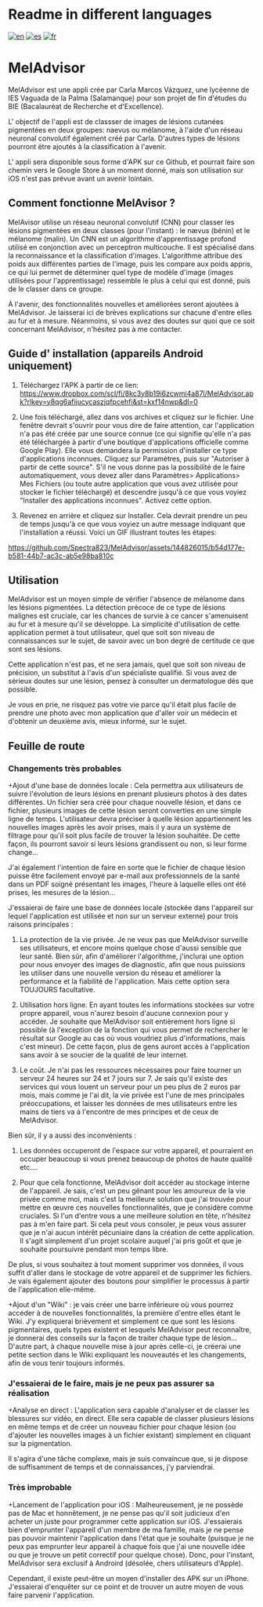 # Readme in different languages
[![en](https://img.shields.io/badge/readme-en-blue?style=flat)](https://github.com/Spectra823/MelAdvisor/blob/main/README.md)
[![es](https://img.shields.io/badge/readme-es-yellow?style=flat)](https://github.com/Spectra823/MelAdvisor/blob/main/README.es.md)
[![fr](https://img.shields.io/badge/readme-fr-red?style=flat)](https://github.com/Spectra823/MelAdvisor/blob/main/README.fr.md)

# MelAdvisor

MelAdvisor est une appli crée par Carla Marcos Vázquez, une lycéenne de IES Vaguada de la Palma (Salamanque) pour son projet de fin d'études du BIE (Bacalauréat de Recherche et d'Excellence).

L' objectif de l'appli est de classser de images de lésions cutanées pigmentées en deux groupes: naevus ou mélanome, à l'aide d'un réseau neuronal convolutif également créé par Carla.
D'autres types de lésions pourront ëtre ajoutés à la classification à l'avenir.

L' appli sera disponible sous forme d'APK sur ce Github, et pourrait faire son chemin vers le Google Store à un moment donné, mais son utilisation sur iOS n'est pas prévue avant un avenir lointain.

## Comment fonctionne MelAvisor ?
MelAvisor utilise un réseau neuronal convolutif (CNN) pour classer les lésions pigmentées en deux classes (pour l'instant) : le nævus (bénin) et le mélanome (malin). Un CNN est un algorithme d'apprentissage profond utilisé en conjonction avec un perceptron multicouche. Il est spécialisé dans la reconnaissance et la classification d'images. L'algorithme attribue des poids aux différentes parties de l'image, puis les compare aux poids appris, ce qui lui permet de déterminer quel type de modèle d'image (images utilisées pour l'apprentissage) ressemble le plus à celui qui est donné, puis de le classer dans ce groupe.

À l'avenir, des fonctionnalités nouvelles et améliorées seront ajoutées à MelAdvisor. Je laisserai ici de brèves explications sur chacune d'entre elles au fur et à mesure. Néanmoins, si vous avez des doutes sur quoi que ce soit concernant MelAdvisor, n'hésitez pas à me contacter.

## Guide d' installation (appareils Android uniquement)
1. Téléchargez l'APK à partir de ce lien: https://www.dropbox.com/scl/fi/8kc3y8b19i6zcwmi4a87l/MelAdvisor.apk?rlkey=y8qg6afijucycaszjqfpcehfi&st=kxf14nwp&dl=0
   
2. Une fois téléchargé, allez dans vos archives et cliquez sur le fichier. Une fenêtre devrait s'ouvrir pour vous dire de faire attention, car l'application n'a pas été créée par une source connue (ce qui signifie qu'elle n'a pas été téléchargée à partir d'une boutique d'applications officielle comme Google Play). Elle vous demandera la permission d'installer ce type d'applications inconnues. Cliquez sur Paramètres, puis sur "Autoriser à partir de cette source". S'il ne vous donne pas la possibilité de le faire automatiquement, vous devez aller dans Paramètres> Applications> Mes Fichiers (ou toute autre application que vous avez utilisée pour stocker le fichier téléchargé) et descendre jusqu'à ce que vous voyiez "Installer des applications inconnues". Activez cette option.

3. Revenez en arrière et cliquez sur Installer. Cela devrait prendre un peu de temps jusqu'à ce que vous voyiez un autre message indiquant que l'installation a réussi.
Voici un GIF illustrant toutes les étapes:

https://github.com/Spectra823/MelAdvisor/assets/144826015/b54d177e-b581-44b7-ac3c-ab5e98ba810c

## Utilisation
MelAdvisor est un moyen simple de vérifier l'absence de mélanome dans les lésions pigmentées. La détection précoce de ce type de lésions malignes est cruciale, car les chances de survie à ce cancer s'amenuisent au fur et à mesure qu'il se développe. La simplicité d'utilisation de cette application permet à tout utilisateur, quel que soit son niveau de connaissances sur le sujet, de savoir avec un bon degré de certitude ce que sont ses lésions.

Cette application n'est pas, et ne sera jamais, quel que soit son niveau de précision, un substitut à l'avis d'un spécialiste qualifié. Si vous avez de sérieux doutes sur une lésion, pensez à consulter un dermatologue dès que possible. 

Je vous en prie, ne risquez pas votre vie parce qu'il était plus facile de prendre une photo avec mon application que d'aller voir un médecin et d'obtenir un deuxième avis, mieux informé, sur le sujet.

## Feuille de route
### Changements très probables
+Ajout d'une base de données locale : Cela permettra aux utilisateurs de suivre l'évolution de leurs lésions en prenant plusieurs photos à des dates différentes. Un fichier sera créé pour chaque nouvelle lésion, et dans ce fichier, plusieurs images de cette lésion seront converties en une simple ligne de temps. L'utilisateur devra préciser à quelle lésion appartiennent les nouvelles images après les avoir prises, mais il y aura un système de filtrage pour qu'il soit plus facile de trouver la lésion souhaitée. De cette façon, ils pourront savoir si leurs lésions grandissent ou non, si leur forme change...

J'ai également l'intention de faire en sorte que le fichier de chaque lésion puisse être facilement envoyé par e-mail aux professionnels de la santé dans un PDF soigné présentant les images, l'heure à laquelle elles ont été prises, les mesures de la lésion...

J'essaierai de faire une base de données locale (stockée dans l'appareil sur lequel l'application est utilisée et non sur un serveur externe) pour trois raisons principales :

1. La protection de la vie privée. Je ne veux pas que MelAdvisor surveille ses utilisateurs, et encore moins quelque chose d'aussi sensible que leur santé. Bien sûr, afin d'améliorer l'algorithme, j'inclurai une option pour nous envoyer des images de diagnostic, afin que nous puissions les utiliser dans une nouvelle version du réseau et améliorer la performance et la fiabilité de l'application. Mais cette option sera TOUJOURS facultative.

2. Utilisation hors ligne. En ayant toutes les informations stockées sur votre propre appareil, vous n'aurez besoin d'aucune connexion pour y accéder. Je souhaite que MelAdvisor soit entièrement hors ligne si possible (à l'exception de la fonction qui vous permet de rechercher le résultat sur Google au cas où vous voudriez plus d'informations, mais c'est mineur). De cette façon, plus de gens auront accès à l'application sans avoir à se soucier de la qualité de leur internet.

3. Le coût. Je n'ai pas les ressources nécessaires pour faire tourner un serveur 24 heures sur 24 et 7 jours sur 7. Je sais qu'il existe des services qui vous louent un serveur pour un peu plus de 2 euros par mois, mais comme je l'ai dit, la vie privée est l'une de mes principales préoccupations, et laisser les données de mes utilisateurs entre les mains de tiers va à l'encontre de mes principes et de ceux de MelAdvisor.

Bien sûr, il y a aussi des inconvénients :

1. Les données occuperont de l'espace sur votre appareil, et pourraient en occuper beaucoup si vous prenez beaucoup de photos de haute qualité etc....

2. Pour que cela fonctionne, MelAdvisor doit accéder au stockage interne de l'appareil. Je sais, c'est un peu gênant pour les amoureux de la vie privée comme moi, mais c'est la meilleure solution que j'ai trouvée pour mettre en œuvre ces nouvelles fonctionnalités, que je considère comme cruciales. Si l'un d'entre vous a une meilleure solution en tête, n'hésitez pas à m'en faire part. Si cela peut vous consoler, je peux vous assurer que je n'ai aucun intérêt pécuniaire dans la création de cette application. Il s'agit simplement d'un projet scolaire auquel j'ai pris goût et que je souhaite poursuivre pendant mon temps libre.

De plus, si vous souhaitez à tout moment supprimer vos données, il vous suffit d'aller dans le stockage de votre appareil et de supprimer les fichiers. Je vais également ajouter des boutons pour simplifier le processus à partir de l'application elle-même.

+Ajout d'un "Wiki" : je vais créer une barre inférieure où vous pourrez accéder à de nouvelles fonctionnalités, la première d'entre elles étant le Wiki. J'y expliquerai brièvement et simplement ce que sont les lésions pigmentaires, quels types existent et lesquels MelAdvisor peut reconnaître, je donnerai des conseils sur la façon de traiter chaque type de lésion... D'autre part, à chaque nouvelle mise à jour après celle-ci, je créerai une petite section dans le Wiki expliquant les nouveautés et les changements, afin de vous tenir toujours informés.

### J'essaierai de le faire, mais je ne peux pas assurer sa réalisation

+Analyse en direct : L'application sera capable d'analyser et de classer les blessures sur vidéo, en direct. Elle sera capable de classer plusieurs lésions en même temps et de créer un nouveau fichier pour chaque lésion (ou d'ajouter les nouvelles images à un fichier existant) simplement en cliquant sur la pigmentation.

Il s'agira d'une tâche complexe, mais je suis convaincue que, si je dispose de suffisamment de temps et de connaissances, j'y parviendrai.

### Très improbable

+Lancement de l'application pour iOS : Malheureusement, je ne possède pas de Mac et honnêtement, je ne pense pas qu'il soit judicieux d'en acheter un juste pour programmer cette application sur iOS. J'essaierais bien d'emprunter l'appareil d'un membre de ma famille, mais je ne pense pas pouvoir maintenir l'application dans l'état que je souhaite (puisque je ne peux pas emprunter leur appareil à chaque fois que j'ai une nouvelle idée ou que je trouve un petit correctif pour quelque chose). Donc, pour l'instant, MelAdvisor sera exclusif à Androird (désolée, chers utilisateurs d'Apple).

Cependant, il existe peut-être un moyen d'installer des APK sur un iPhone. J'essaierai d'enquêter sur ce point et de trouver un autre moyen de vous faire parvenir l'application.
